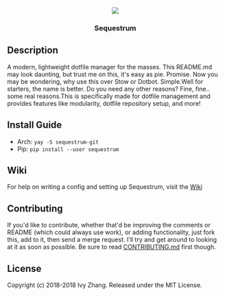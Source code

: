 <div align="center">
	<img src="https://user-images.githubusercontent.com/16062194/46696688-ba174480-cbe0-11e8-8291-a1d4b05798a9.png"> <h3>Sequestrum</h3>
</div>

## Description
A modern, lightweight dotfile manager for the masses. This README.md may look daunting, but trust me on this, it's easy as pie.
Promise. Now you may be wondering, why use this over Stow or Dotbot. Simple.Well for starters, the name is better. Do you need any
other reasons? Fine, fine.. some real reasons.This is specifically made for dotfile management and provides features like modularity, 
dotfile repository setup, and more!

## Install Guide
- Arch: `yay -S sequestrum-git`
- Pip: `pip install --user sequestrum`

## Wiki
For help on writing a config and setting up Sequestrum, visit the [Wiki](https://github.com/iiPlasma/sequestrum/wiki)

## Contributing
If you'd like to contribute, whether that'd be improving the comments or README (which could always use work), or adding functionality,
just fork this, add to it, then send a merge request. I'll try and get around to looking at it as soon as possible.
Be sure to read [CONTRIBUTING.md](CONTRIBUTING.md) first though.

## License
Copyright (c) 2018-2018 Ivy Zhang. Released under the MIT License.
